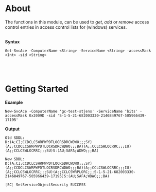 # About
The functions in this module, can be used to *get*, *add* or *remove* access control entries in access control lists for (windows) services.
<br>
<br>

**Syntax**
```
Get-SvcAce -ComputerName <String> -ServiceName <String> -accessMask <Int> -sid <String>
```
<br>
<br>

# Getting Started


**Example**
```
New-SvcAce -ComputerName 'gc-test-stjens' -ServiceName 'bits' -accessMask 0x2009D -sid 'S-1-5-21-682003330-2146849767-505966439-17195'
```

**Output**
```
Old SDDL:
D:(A;CI;CCDCLCSWRPWPDTLOCRSDRCWDWO;;;SY)(A;;CCDCLCSWRPWPDTLOCRSDRCWDWO;;;BA)(A;;CCLCSWLOCRRC;;;IU)(A;;CCLCSWLOCRRC;;;SU)S:(AU;SAFA;WDWO;;;BA)

New SDDL:
D:(A;CI;CCDCLCSWRPWPDTLOCRSDRCWDWO;;;SY)(A;;CCDCLCSWRPWPDTLOCRSDRCWDWO;;;BA)(A;;CCLCSWLOCRRC;;;IU)(A;;CCLCSWLOCRRC;;;SU)(A;;CCLCSWRPLORC;;;S-1-5-21-682003330-2146849767-505966439-17195)S:(AU;SAFA;WDWO;;;BA)

[SC] SetServiceObjectSecurity SUCCESS
```
